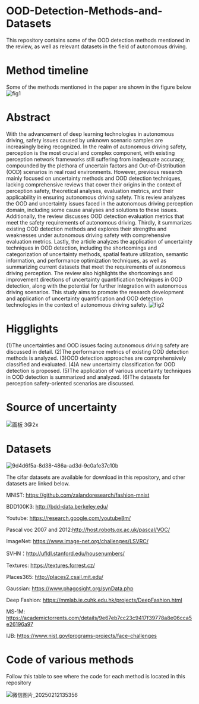# OOD-Detection-Methods-and-Datasets
This repository contains some of the OOD detection methods mentioned in the review, as well as relevant datasets in the field of autonomous driving.
# Method timeline
Some of the methods mentioned in the paper are shown in the figure below
![fig1](https://github.com/user-attachments/assets/eca1c88d-3149-4cff-bede-fa34ac0914ff)
# Abstract
With the advancement of deep learning technologies in autonomous driving, safety issues caused by unknown scenario samples are increasingly being recognized. In the realm of autonomous driving safety, perception is the most crucial and complex component, with existing perception network frameworks still suffering from inadequate accuracy, compounded by the plethora of uncertain factors and Out-of-Distribution (OOD) scenarios in real road environments. However, previous research mainly focused on uncertainty methods and OOD detection techniques, lacking comprehensive reviews that cover their origins in the context of perception safety, theoretical analyses, evaluation metrics, and their applicability in ensuring autonomous driving safety. This review analyzes the OOD and uncertainty issues faced in the autonomous driving perception domain, including some cause analyses and solutions to these issues. Additionally, the review discusses OOD detection evaluation metrics that meet the safety requirements of autonomous driving. Thirdly, it summarizes existing OOD detection methods and explores their strengths and weaknesses under autonomous driving safety with comprehensive evaluation metrics. Lastly, the article analyzes the application of uncertainty techniques in OOD detection, including the shortcomings and categorization of uncertainty methods, spatial feature utilization, semantic information, and performance optimization techniques, as well as summarizing current datasets that meet the requirements of autonomous driving perception. The review also highlights the shortcomings and improvement directions of uncertainty quantification techniques in OOD detection, along with the potential for further integration with autonomous driving scenarios. This study aims to promote the research development and application of uncertainty quantification and OOD detection technologies in the context of autonomous driving safety.
![fig2](https://github.com/user-attachments/assets/59097a3b-8b14-4595-b617-342536e324fd)
# Higglights
(1)The uncertainties and OOD issues facing autonomous driving safety are discussed in detail.
(2)The performance metrics of existing OOD detection methods is analyzed.
(3)OOD detection approaches are comprehensively classified and evaluated.
(4)A new uncertainty classification for OOD detection is proposed.
(5)The application of various uncertainty techniques in OOD detection is summarized and analyzed.
(6)The datasets for perception safety-oriented scenarios are discussed.
# Source of uncertainty
![画板 3@2x](https://github.com/user-attachments/assets/d25f7a77-bcf9-4dea-b190-544c701b3d2a)

# Datasets
![9d4d6f5a-8d38-486a-ad3d-9c0afe37c10b](https://github.com/user-attachments/assets/c01fbb83-59d9-45fe-b26c-6286e7c3667c)

The cifar datasets are available for download in this repository, and other datasets are linked below.

MNIST: https://github.com/zalandoresearch/fashion-mnist

BDD100K3: http://bdd-data.berkeley.edu/

Youtube: https://research.google.com/youtube8m/

Pascal voc 2007 and 2012:http://host.robots.ox.ac.uk/pascal/VOC/

ImageNet: https://www.image-net.org/challenges/LSVRC/

SVHN：http://ufldl.stanford.edu/housenumbers/

Textures: https://textures.forrest.cz/

Places365: http://places2.csail.mit.edu/

Gaussian: https://www.phagosight.org/synData.php

Deep Fashion: https://mmlab.ie.cuhk.edu.hk/projects/DeepFashion.html

MS-1M: https://academictorrents.com/details/9e67eb7cc23c9417f39778a8e06cca5e26196a97

IJB: https://www.nist.gov/programs-projects/face-challenges

# Code of various methods
Follow this table to see where the code for each method is located in this repository

![微信图片_20250212135356](https://github.com/user-attachments/assets/e135a9d8-55ca-4ec5-8de5-b35968aed529)

